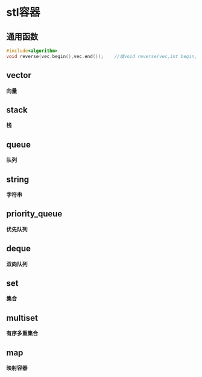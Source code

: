 # stl容器
## 通用函数
```cpp
#include<algorithm>
void reverse(vec.begin(),vec.end());    //或void reverse(vec,int begin,int end);
```
## vector
**向量**
## stack
**栈**
## queue
**队列**
## string
**字符串**
## priority_queue
**优先队列**
## deque
**双向队列**
## set
**集合**
## multiset
**有序多重集合**
## map
**映射容器**